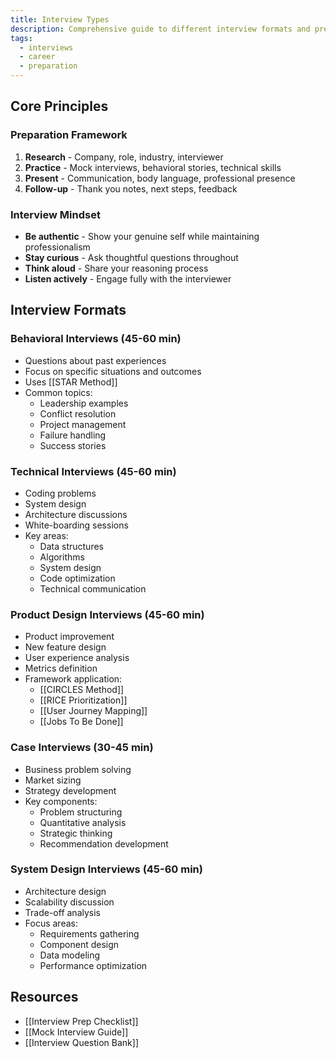 ```yaml
---
title: Interview Types
description: Comprehensive guide to different interview formats and preparation strategies
tags:
  - interviews
  - career
  - preparation
---
```


## Core Principles

### Preparation Framework
1. **Research** - Company, role, industry, interviewer
2. **Practice** - Mock interviews, behavioral stories, technical skills
3. **Present** - Communication, body language, professional presence
4. **Follow-up** - Thank you notes, next steps, feedback

### Interview Mindset
- **Be authentic** - Show your genuine self while maintaining professionalism
- **Stay curious** - Ask thoughtful questions throughout
- **Think aloud** - Share your reasoning process
- **Listen actively** - Engage fully with the interviewer

## Interview Formats

### Behavioral Interviews (45-60 min)
- Questions about past experiences
- Focus on specific situations and outcomes
- Uses [[STAR Method]]
- Common topics:
  - Leadership examples
  - Conflict resolution
  - Project management
  - Failure handling
  - Success stories

### Technical Interviews (45-60 min)
- Coding problems
- System design
- Architecture discussions
- White-boarding sessions
- Key areas:
  - Data structures
  - Algorithms
  - System design
  - Code optimization
  - Technical communication

### Product Design Interviews (45-60 min)
- Product improvement
- New feature design
- User experience analysis
- Metrics definition
- Framework application:
  - [[CIRCLES Method]]
  - [[RICE Prioritization]]
  - [[User Journey Mapping]]
  - [[Jobs To Be Done]]

### Case Interviews (30-45 min)
- Business problem solving
- Market sizing
- Strategy development
- Key components:
  - Problem structuring
  - Quantitative analysis
  - Strategic thinking
  - Recommendation development

### System Design Interviews (45-60 min)
- Architecture design
- Scalability discussion
- Trade-off analysis
- Focus areas:
  - Requirements gathering
  - Component design
  - Data modeling
  - Performance optimization

## Resources
- [[Interview Prep Checklist]]
- [[Mock Interview Guide]]
- [[Interview Question Bank]]

